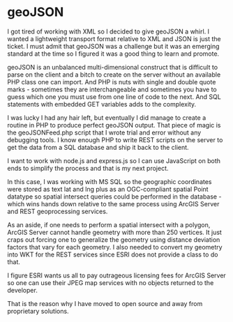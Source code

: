 geoJSON
=======

I got tired of working with XML so I decided to give geoJSON a whirl. I wanted a lightweight transport format relative to XML and JSON is just the ticket. I must admit that geoJSON was a challenge but it was an emerging standard at the time so I figured it was a good thing to learn and promote.

geoJSON is an unbalanced multi-dimensional construct that is difficult to parse on the client and a bitch to create on the server without an available PHP class one can import. And PHP is nuts with single and double quote marks - sometimes they are interchangeable and sometimes you have to guess which one you must use from one line of code to the next. And SQL statements with embedded GET variables adds to the complexity.

I was lucky I had any hair left, but eventually I did manage to create a routine in PHP to produce perfect geoJSON output. That piece of magic is the geoJSONFeed.php script that I wrote trial and error without any debugging tools. I know enough PHP to write REST scripts on the server to get the data from a SQL database and ship it back to the client.

I want to work with node.js and express.js so I can use JavaScript on both ends to simplify the process and that is my next project.

In this case, I was working with MS SQL so the geographic coordinates were stored as text lat and lng plus as an OGC-compliant spatial Point datatype so spatial intersect queries could be performed in the database - which wins hands down relative to the same process using ArcGIS Server and REST geoprocessing services.

As an aside, if one needs to perform a spatial intersect with a polygon, ArcGIS Server cannot handle geometry with more than 250 vertices. It just craps out forcing one to generalize the geometry using distance deviation factors that vary for each geometry. I also needed to convert my geometry into WKT for the REST services since ESRI does not provide a class to do that.

I figure ESRI wants us all to pay outrageous licensing fees for ArcGIS Server so one can use their JPEG map services with no objects returned to the developer.

That is the reason why I have moved to open source and away from proprietary solutions.
